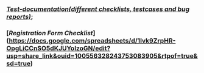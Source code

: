 
### [***Test-documentation(different checklists, testcases and bug reports)***](https://docs.google.com/spreadsheets/d/1LVxT2ttjj6d6Z5TufmIXS04sDeEUg6mJ6vDi1Jd55Rc/edit?usp=sharing);

### [***Registration Form Checklist***] (https://docs.google.com/spreadsheets/d/1lvk9ZrpHR-OpgLiCCnSO5dKJUYoIzoGN/edit?usp=share_link&ouid=100556328243753083905&rtpof=true&sd=true)

